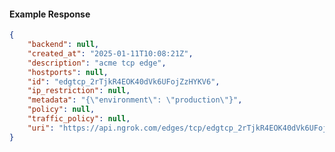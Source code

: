 <!-- Code generated for API Clients. DO NOT EDIT. -->

#### Example Response

```json
{
	"backend": null,
	"created_at": "2025-01-11T10:08:21Z",
	"description": "acme tcp edge",
	"hostports": null,
	"id": "edgtcp_2rTjkR4EOK40dVk6UFojZzHYKV6",
	"ip_restriction": null,
	"metadata": "{\"environment\": \"production\"}",
	"policy": null,
	"traffic_policy": null,
	"uri": "https://api.ngrok.com/edges/tcp/edgtcp_2rTjkR4EOK40dVk6UFojZzHYKV6"
}
```
